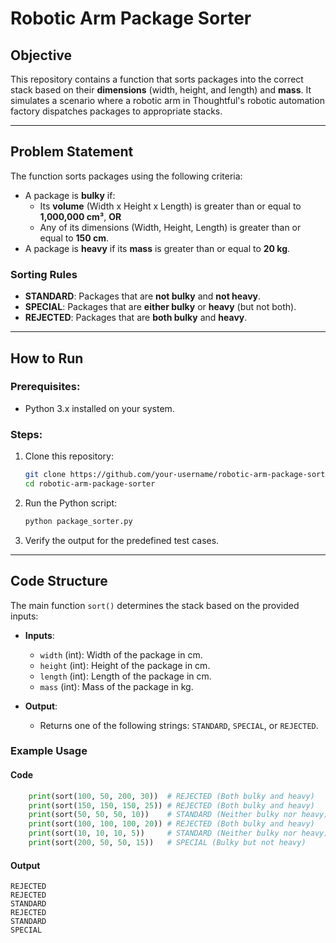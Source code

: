 # Robotic Arm Package Sorter

## **Objective**

This repository contains a function that sorts packages into the correct stack based on their **dimensions** (width, height, and length) and **mass**. It simulates a scenario where a robotic arm in Thoughtful's robotic automation factory dispatches packages to appropriate stacks.

---

## **Problem Statement**

The function sorts packages using the following criteria:

- A package is **bulky** if:
  - Its **volume** (Width x Height x Length) is greater than or equal to **1,000,000 cm³**, **OR**
  - Any of its dimensions (Width, Height, Length) is greater than or equal to **150 cm**.
- A package is **heavy** if its **mass** is greater than or equal to **20 kg**.

### **Sorting Rules**

- **STANDARD**: Packages that are **not bulky** and **not heavy**.
- **SPECIAL**: Packages that are **either bulky** or **heavy** (but not both).
- **REJECTED**: Packages that are **both bulky** and **heavy**.

---

## **How to Run**

### Prerequisites:

- Python 3.x installed on your system.

### Steps:

1. Clone this repository:

   ```bash
   git clone https://github.com/your-username/robotic-arm-package-sorter.git
   cd robotic-arm-package-sorter
   ```

2. Run the Python script:

   ```bash
   python package_sorter.py
   ```

3. Verify the output for the predefined test cases.

---

## **Code Structure**

The main function `sort()` determines the stack based on the provided inputs:

- **Inputs**:

  - `width` (int): Width of the package in cm.
  - `height` (int): Height of the package in cm.
  - `length` (int): Length of the package in cm.
  - `mass` (int): Mass of the package in kg.

- **Output**:
  - Returns one of the following strings: `STANDARD`, `SPECIAL`, or `REJECTED`.

### **Example Usage**

#### **Code**

```python
    print(sort(100, 50, 200, 30))  # REJECTED (Both bulky and heavy)
    print(sort(150, 150, 150, 25)) # REJECTED (Both bulky and heavy)
    print(sort(50, 50, 50, 10))    # STANDARD (Neither bulky nor heavy)
    print(sort(100, 100, 100, 20)) # REJECTED (Both bulky and heavy)
    print(sort(10, 10, 10, 5))     # STANDARD (Neither bulky nor heavy)
    print(sort(200, 50, 50, 15))   # SPECIAL (Bulky but not heavy)
```

#### **Output**

```
REJECTED
REJECTED
STANDARD
REJECTED
STANDARD
SPECIAL
```

